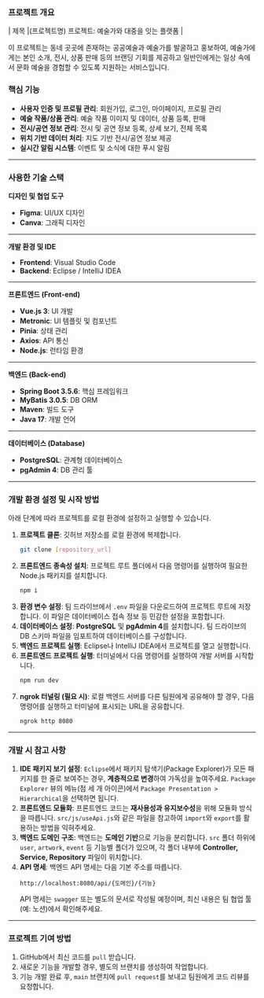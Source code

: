 ### **프로젝트 개요**

| 제목 |(프로젝트명) 프로젝트: 예술가와 대중을 잇는 플랫폼 |

이 프로젝트는 동네 곳곳에 존재하는 공공예술과 예술가를 발굴하고 홍보하여, 예술가에게는 본인 소개, 전시, 상품 판매 등의 브랜딩 기회를 제공하고 일반인에게는 일상 속에서 문화 예술을 경험할 수 있도록 지원하는 서비스입니다.

### **핵심 기능**

  * **사용자 인증 및 프로필 관리**: 회원가입, 로그인, 마이페이지, 프로필 관리
  * **예술 작품/상품 관리**: 예술 작품 이미지 및 데이터, 상품 등록, 판매
  * **전시/공연 정보 관리**: 전시 및 공연 정보 등록, 상세 보기, 전체 목록
  * **위치 기반 데이터 처리**: 지도 기반 전시/공연 정보 제공
  * **실시간 알림 시스템**: 이벤트 및 소식에 대한 푸시 알림

-----

### **사용한 기술 스택**

**디자인 및 협업 도구**

  * **Figma**: UI/UX 디자인
  * **Canva**: 그래픽 디자인
---
**개발 환경 및 IDE**

  * **Frontend**: Visual Studio Code
  * **Backend**: Eclipse / IntelliJ IDEA
---
**프론트엔드 (Front-end)**

  * **Vue.js 3**: UI 개발
  * **Metronic**: UI 템플릿 및 컴포넌트
  * **Pinia**: 상태 관리
  * **Axios**: API 통신
  * **Node.js**: 런타임 환경
---
**백엔드 (Back-end)**

  * **Spring Boot 3.5.6**: 핵심 프레임워크
  * **MyBatis 3.0.5**: DB ORM
  * **Maven**: 빌드 도구
  * **Java 17**: 개발 언어
---
**데이터베이스 (Database)**

  * **PostgreSQL**: 관계형 데이터베이스
  * **pgAdmin 4**: DB 관리 툴

-----

### **개발 환경 설정 및 시작 방법**

아래 단계에 따라 프로젝트를 로컬 환경에 설정하고 실행할 수 있습니다.


1.  **프로젝트 클론**: 깃허브 저장소를 로컬 환경에 복제합니다.
    ```bash
    git clone [repository_url]
    ```
2.  **프론트엔드 종속성 설치**: 프로젝트 루트 폴더에서 다음 명령어를 실행하여 필요한 Node.js 패키지를 설치합니다.
    ```bash
    npm i
    ```
3.  **환경 변수 설정**: 팀 드라이브에서 `.env` 파일을 다운로드하여 프로젝트 루트에 저장합니다. 이 파일은 데이터베이스 접속 정보 등 민감한 설정을 포함합니다.
4.  **데이터베이스 설정**: **PostgreSQL** 및 **pgAdmin 4**를 설치합니다. 팀 드라이브의 DB 스키마 파일을 임포트하여 데이터베이스를 구성합니다.
5.  **백엔드 프로젝트 실행**: Eclipse나 IntelliJ IDEA에서 프로젝트를 열고 실행합니다.
6.  **프론트엔드 프로젝트 실행**: 터미널에서 다음 명령어를 실행하여 개발 서버를 시작합니다.
    ```bash
    npm run dev
    ```
7.  **ngrok 터널링 (필요 시)**: 로컬 백엔드 서버를 다른 팀원에게 공유해야 할 경우, 다음 명령어를 실행하고 터미널에 표시되는 URL을 공유합니다.
    ```bash
    ngrok http 8080
    ```

-----

### **개발 시 참고 사항**

1.  **IDE 패키지 보기 설정**: `Eclipse`에서 패키지 탐색기(Package Explorer)가 모든 패키지를 한 줄로 보여주는 경우, **계층적으로 변경**하여 가독성을 높여주세요. `Package Explorer` 뷰의 메뉴(점 세 개 아이콘)에서 `Package Presentation > Hierarchical`을 선택하면 됩니다.
2.  **프론트엔드 모듈화**: 프론트엔드 코드는 **재사용성과 유지보수성**을 위해 모듈화 방식을 따릅니다. `src/js/useApi.js`와 같은 파일을 참고하여 `import`와 `export`를 활용하는 방법을 익혀주세요.
3.  **백엔드 도메인 구조**: 백엔드는 **도메인 기반**으로 기능을 분리합니다. `src` 폴더 하위에 `user`, `artwork`, `event` 등 기능별 폴더가 있으며, 각 폴더 내부에 **Controller, Service, Repository** 파일이 위치합니다.
4.  **API 명세**: 백엔드 API 명세는 다음 기본 주소를 따릅니다.
    ```
    http://localhost:8080/api/{도메인}/{기능}
    ```
    API 명세는 `swagger` 또는 별도의 문서로 작성될 예정이며, 최신 내용은 팀 협업 툴(예: 노션)에서 확인해주세요.

-----

### **프로젝트 기여 방법**

1.  GitHub에서 최신 코드를 `pull` 받습니다.
2.  새로운 기능을 개발할 경우, 별도의 브랜치를 생성하여 작업합니다.
3.  기능 개발 완료 후, `main` 브랜치에 `pull request`를 보내고 팀원에게 코드 리뷰를 요청합니다.